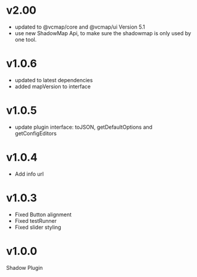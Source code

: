 # v2.00

- updated to @vcmap/core and @vcmap/ui Version 5.1
- use new ShadowMap Api, to make sure the shadowmap is only used by one tool.

# v1.0.6

- updated to latest dependencies
- added mapVersion to interface

# v1.0.5

- update plugin interface: toJSON, getDefaultOptions and getConfigEditors

# v1.0.4

- Add info url

# v1.0.3

- Fixed Button alignment
- Fixed testRunner
- Fixed slider styling

# v1.0.0

Shadow Plugin
